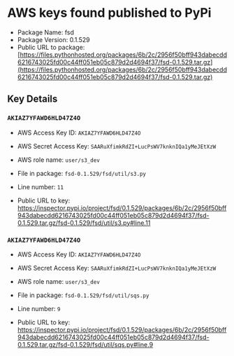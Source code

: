 # AWS keys found published to PyPi

* Package Name: fsd
* Package Version: 0.1.529
* Public URL to package: [https://files.pythonhosted.org/packages/6b/2c/2956f50bff943dabecdd6216743025fd00c44ff051eb05c879d2d4694f37/fsd-0.1.529.tar.gz](https://files.pythonhosted.org/packages/6b/2c/2956f50bff943dabecdd6216743025fd00c44ff051eb05c879d2d4694f37/fsd-0.1.529.tar.gz)

## Key Details

### `AKIAZ7YFAWD6HLD47Z4O`

* AWS Access Key ID: `AKIAZ7YFAWD6HLD47Z4O`
* AWS Secret Access Key: `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` 
* AWS role name: `user/s3_dev`
* File in package: `fsd-0.1.529/fsd/util/s3.py`
* Line number: `11`

* Public URL to key: https://inspector.pypi.io/project/fsd/0.1.529/packages/6b/2c/2956f50bff943dabecdd6216743025fd00c44ff051eb05c879d2d4694f37/fsd-0.1.529.tar.gz/fsd-0.1.529/fsd/util/s3.py#line.11



### `AKIAZ7YFAWD6HLD47Z4O`

* AWS Access Key ID: `AKIAZ7YFAWD6HLD47Z4O`
* AWS Secret Access Key: `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` 
* AWS role name: `user/s3_dev`
* File in package: `fsd-0.1.529/fsd/util/sqs.py`
* Line number: `9`

* Public URL to key: https://inspector.pypi.io/project/fsd/0.1.529/packages/6b/2c/2956f50bff943dabecdd6216743025fd00c44ff051eb05c879d2d4694f37/fsd-0.1.529.tar.gz/fsd-0.1.529/fsd/util/sqs.py#line.9


